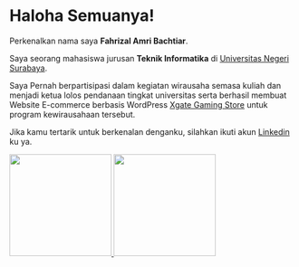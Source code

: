 # Haloha Semuanya! 

Perkenalkan nama saya **Fahrizal Amri Bachtiar**.

Saya seorang mahasiswa jurusan **Teknik Informatika** di [Universitas Negeri Surabaya](https://www.unesa.ac.id/).

Saya Pernah berpartisipasi dalam kegiatan wirausaha semasa kuliah dan menjadi ketua lolos pendanaan tingkat universitas serta berhasil membuat Website E-commerce berbasis WordPress [Xgate Gaming Store](https://xgategaming.com/) untuk program kewirausahaan tersebut.

Jika kamu tertarik untuk berkenalan denganku, silahkan ikuti akun [Linkedin](https://www.linkedin.com/in/fahrizal-amri-bachtiar-955647242/) ku ya.

<p align="left">
<a href="https://github.com/iiizal15">
  <img height="180em" src="https://github-readme-stats-eight-theta.vercel.app/api?username=iiizal15&show_icons=true&theme=algolia&include_all_commits=true&count_private=true"/>
  <img height="180em" src="https://github-readme-stats-eight-theta.vercel.app/api/top-langs/?username=iiizal15&layout=compact&langs_count=8&theme=algolia"/>
</a>
</p>
